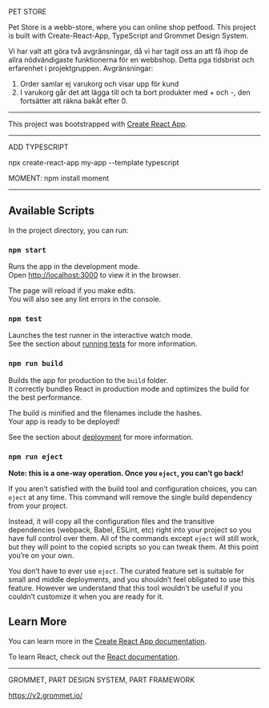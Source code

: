 PET STORE

Pet Store is a webb-store, where you can online shop petfood.
This project is built with Create-React-App, TypeScript and Grommet Design System.

Vi har valt att göra två avgränsningar, då vi har tagit oss an att få ihop de allra nödvändigaste funktionerna för en webbshop. Detta pga tidsbrist och erfarenhet i projektgruppen. 
Avgränsningar: 
1. Order samlar ej varukorg och visar upp för kund
2. I varukorg går det att lägga till och ta bort produkter med + och -, den fortsätter att räkna bakåt efter 0.

***********************************************************************************

This project was bootstrapped with [Create React App](https://github.com/facebook/create-react-app).

***********************************************************************************
ADD TYPESCRIPT

npx create-react-app my-app --template typescript

MOMENT:
npm install moment

***********************************************************************************
## Available Scripts

In the project directory, you can run:

### `npm start`

Runs the app in the development mode.<br />
Open [http://localhost:3000](http://localhost:3000) to view it in the browser.

The page will reload if you make edits.<br />
You will also see any lint errors in the console.

### `npm test`

Launches the test runner in the interactive watch mode.<br />
See the section about [running tests](https://facebook.github.io/create-react-app/docs/running-tests) for more information.

### `npm run build`

Builds the app for production to the `build` folder.<br />
It correctly bundles React in production mode and optimizes the build for the best performance.

The build is minified and the filenames include the hashes.<br />
Your app is ready to be deployed!

See the section about [deployment](https://facebook.github.io/create-react-app/docs/deployment) for more information.

### `npm run eject`

**Note: this is a one-way operation. Once you `eject`, you can’t go back!**

If you aren’t satisfied with the build tool and configuration choices, you can `eject` at any time. This command will remove the single build dependency from your project.

Instead, it will copy all the configuration files and the transitive dependencies (webpack, Babel, ESLint, etc) right into your project so you have full control over them. All of the commands except `eject` will still work, but they will point to the copied scripts so you can tweak them. At this point you’re on your own.

You don’t have to ever use `eject`. The curated feature set is suitable for small and middle deployments, and you shouldn’t feel obligated to use this feature. However we understand that this tool wouldn’t be useful if you couldn’t customize it when you are ready for it.

## Learn More

You can learn more in the [Create React App documentation](https://facebook.github.io/create-react-app/docs/getting-started).

To learn React, check out the [React documentation](https://reactjs.org/).

***********************************************************************************

GROMMET, 
PART DESIGN SYSTEM, PART FRAMEWORK

https://v2.grommet.io/
